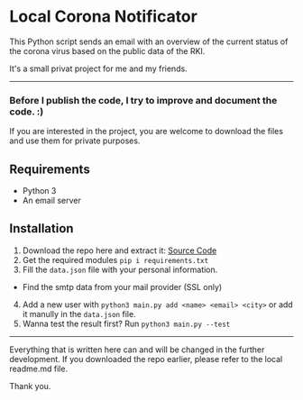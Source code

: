 # Local Corona Notificator
This Python script sends an email with an overview of the current status of the corona virus based on the public data of the RKI.

It's a small privat project for me and my friends.

<hr>

### Before I publish the code, I try to improve and document the code. :)
If you are interested in the project, you are welcome to download the files and use them for private purposes.

## Requirements
- Python 3
- An email server

## Installation
1. Download the repo here and extract it: [Source Code](https://github.com/derLesh/local-corona-notification/archive/main.zip)
2. Get the required modules `pip i requirements.txt`
3. Fill the `data.json` file with your personal information.
- Find the smtp data from your mail provider (SSL only)
4. Add a new user with `python3 main.py add <name> <email> <city>` or add it manully in the `data.json` file.
5. Wanna test the result first? Run `python3 main.py --test`

<hr>

Everything that is written here can and will be changed in the further development.
If you downloaded the repo earlier, please refer to the local readme.md file.

Thank you.
